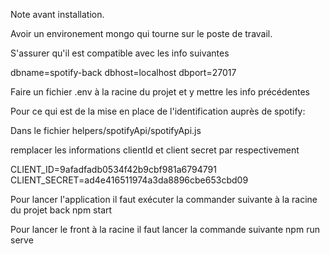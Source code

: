 Note avant installation.

Avoir un environement mongo qui tourne sur le poste de travail.

S'assurer qu'il est compatible avec les info suivantes

dbname=spotify-back
dbhost=localhost
dbport=27017

Faire un fichier .env à la racine du projet et y mettre les info précédentes 


Pour ce qui est de la mise en place de l'identification auprès de spotify:

Dans le fichier helpers/spotifyApi/spotifyApi.js

remplacer les informations clientId et client secret par respectivement

CLIENT_ID=9afadfadb0534f42b9cbf981a6794791
CLIENT_SECRET=ad4e416511974a3da8896cbe653cbd09

Pour lancer l'application il faut exécuter la commander suivante à la racine du projet back
npm start 

Pour lancer le front à la racine il faut lancer la commande suivante
npm run serve
